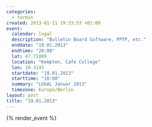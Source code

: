 ```yaml
--- 
categories: 
  - termin
created: 2013-01-11 19:33:53 +01:00
event: 
  calendar: lugal
  description: "Bulletin Board Software, PPTP, etc."
  enddate: "19.01.2013"
  endtime: "20:00"
  lat: 47.71889
  location: "Kempten, Cafe College"
  lon: 10.3143
  startdate: "19.01.2013"
  starttime: "18:00"
  summary: "LUGAL Januar 2013"
  timezone: Europe/Berlin
layout: post
title: "19.01.2013"
---
```


{% render_event %}


